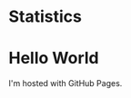 # Statistics
<!DOCTYPE html>
<html>
<body>
<h1>Hello World</h1>
<p>I'm hosted with GitHub Pages.</p>
</body>
</html>
